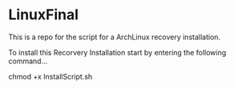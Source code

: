 # LinuxFinal
This is a repo for the script for a ArchLinux recovery installation.

To install this Recorvery Installation start by entering the following command...
  
  chmod +x InstallScript.sh


